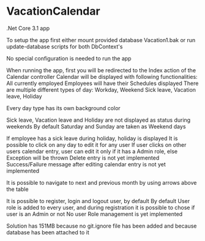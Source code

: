 # VacationCalendar
.Net Core 3.1 app


To setup the app first either mount provided database Vacation1.bak
or run update-database scripts for both DbContext's

No special configuration is needed to run the app

When running the app, first you will be redirected to the Index action of the Calendar controller
Calendar will be displayed with following functionalities:
All currently employed Employees will have their Schedules displayed
There are multiple different types of day:
Workday,
Weekend
Sick leave,
Vacation leave,
Holiday

Every day type has its own background color

Sick leave, Vacation leave and Holiday are not displayed as status during weekends
By default Saturday and Sunday are taken as Weekend days

If employee has a sick leave during holiday, holiday is displayed
It is possible to click on any day to edit it for any user
If user clicks on other users calendar entry, user can edit it only if it has a Admin role, else Exception will be thrown
Delete entry is not yet implemented
Success/Failure message after editing calendar entry is not yet implemented

It is possible to navigate to next and previous month by using arrows above the table

It is possible to register, login and logout user, by default
By default User role is added to every user, and during registration it is possible to chose if user is an Admin or not
No user Role management is yet implemented

Solution has 151MB because no git.ignore file has been added and because database has been attached to it